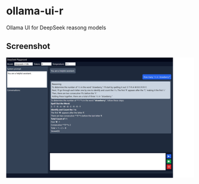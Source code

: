 # ollama-ui-r

Ollama UI for DeepSeek reasong models

## Screenshot

![screenshot](https://github.com/am8850/ollama-ui-r/blob/main/images/ollama-ui-r-1.png)
